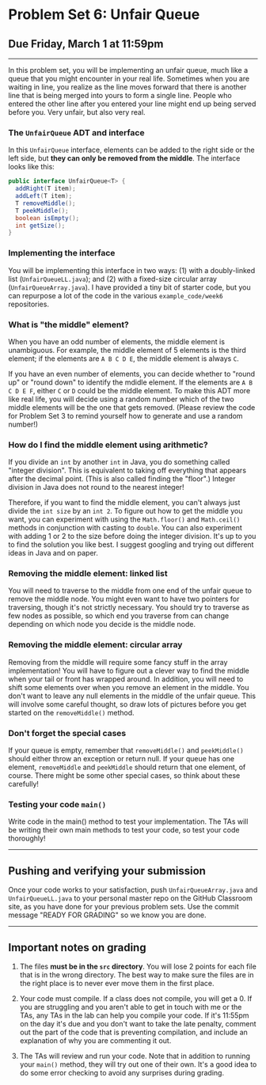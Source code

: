 # Problem Set 6: Unfair Queue
## Due Friday, March 1 at 11:59pm

---

In this problem set, you will be implementing an unfair queue, much like a queue that you might encounter in your real life. Sometimes when you are waiting in line, you realize as the line moves forward that there is another line that is being merged into yours to form a single line. People who entered the other line after you entered your line might end up being served before you. Very unfair, but also very real.

### The `UnfairQueue` ADT and interface

In this `UnfairQueue` interface, elements can be added to the right side or the left side, but **they can only be removed from the middle**. The interface looks like this:

```java
public interface UnfairQueue<T> {
  addRight(T item);
  addLeft(T item);
  T removeMiddle();
  T peekMiddle();
  boolean isEmpty();
  int getSize();
}
```

### Implementing the interface

You will be implementing this interface in two ways: (1) with a doubly-linked list (`UnfairQueueLL.java`); and (2) with a fixed-size circular array (`UnfairQueueArray.java`). I have provided a tiny bit of starter code, but you can repurpose a lot of the code in the various `example_code/week6` repositories.

### What is "the middle" element?

When you have an odd number of elements, the middle element is unambiguous. For example, the middle element of 5 elements is the third element; if the elements are `A B C D E`, the middle element is always `C`. 

If you have an even number of elements, you can decide whether to "round up" or "round down" to identify the mdidle element. If the elements are `A B C D E F`, either `C` or `D` could be the middle element. To make this ADT more like real life,  you will decide using a random number which of the two middle elements will be the one that gets removed. (Please review the code for Problem Set 3 to remind yourself how to generate and use a random number!)

### How do I find the middle element using arithmetic?

If you divide an `int` by another `int` in Java, you do something called "integer division". This is equivalent to taking off everything that appears after the decimal point. (This is also called finding the "floor".) Integer division in Java does not round to the nearest integer! 

Therefore, if you want to find the middle element, you can't always just divide the `int size` by an `int 2`. To figure out how to get the middle you want, you can experiment with using the `Math.floor()` and `Math.ceil()` methods in conjunction with casting to `double`. You can also experiment with adding 1 or 2 to the size before doing the integer division. It's up to you to find the solution you like best. I suggest googling and trying out different ideas in Java and on paper.

### Removing the middle element: linked list
You will need to traverse to the middle from one end of the unfair queue to remove the middle node. You might even want to have two pointers for traversing, though it's not strictly necessary. You should try to traverse as few nodes as possible, so which end you traverse from can change depending on which node you decide is the middle node.

### Removing the middle element: circular array
Removing from the middle will require some fancy stuff in the array implementation! You will have to figure out a clever way to find the middle when your tail or front has wrapped around. In addition, you will need to shift some elements over when you remove an element in the middle. You don't want to leave any null elements in the middle of the unfair queue. This will involve some careful thought, so draw lots of pictures before you get started on the `removeMiddle()` method.

### Don't forget the special cases
If your queue is empty, remember that `removeMiddle()` and `peekMiddle()` should either throw an exception or return null. If your queue has one element, `removeMiddle` and `peekMiddle` should return that one element, of course. There might be some other special cases, so think about these carefully!

### Testing your code `main()`

Write code in the main() method to test your implementation. The TAs will be writing their own main methods to test your code, so test your code thoroughly!

---

## Pushing and verifying your submission

Once your code works to your satisfaction, push `UnfairQueueArray.java` and `UnfairQueueLL.java` to your personal master repo on the GitHub Classroom site, as you have done for your previous problem sets. Use the commit message "READY FOR GRADING" so we know you are done. 

---

## Important notes on grading

1. The files **must be in the `src` directory**. You will lose 2 points for each file that is in the wrong directory. The best way to make sure the files are in the right place is to never ever move them in the first place.

2. Your code must compile. If a class does not compile, you will get a 0. If you are struggling and you aren't able to get in touch with me or the TAs, any TAs in the lab can help you compile your code. If it's 11:55pm on the day it's due and you don't want to take the late penalty, comment out the part of the code that is preventing compilation, and include an explanation of why you are commenting it out.

3. The TAs will review and run your code. Note that in addition to running your `main()` method, they will try out one of their own. It's a good idea to do some error checking to avoid any surprises during grading.

